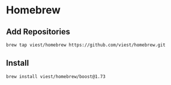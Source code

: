 # Homebrew

## Add Repositories

```bash
brew tap viest/homebrew https://github.com/viest/homebrew.git
```

## Install

```bash
brew install viest/homebrew/boost@1.73
```